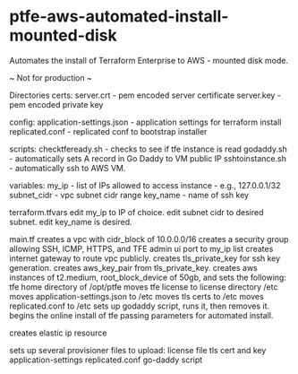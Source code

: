 # ptfe-aws-automated-install-mounted-disk
Automates the install of Terraform Enterprise to AWS - mounted disk mode.

~ Not for production ~

Directories
certs:
server.crt - pem encoded server certificate
server.key - pem encoded private key

config:
application-settings.json - application settings for terraform install
replicated.conf - replicated conf to bootstrap installer

scripts:
checktfeready.sh - checks to see if tfe instance is read
godaddy.sh - automatically sets A record in Go Daddy to VM public IP
sshtoinstance.sh - automatically ssh to AWS VM.

variables:
my_ip - list of IPs allowed to access instance - e.g., 127.0.0.1/32
subnet_cidr - vpc subnet cidr range
key_name - name of ssh key

terraform.tfvars
edit my_ip to IP of choice.
edit subnet cidr to desired subnet.
edit key_name is desired.

main.tf
creates a vpc with cidr_block of 10.0.0.0/16
creates a security group allowing SSH, ICMP, HTTPS, and TFE admin ui port to my_ip list
creates internet gateway to route vpc publicly.
creates tls_private_key for ssh key generation.
creates aws_key_pair from tls_private_key.
creates aws instances of t2.medium, root_block_device of 50gb, and sets the following:
tfe home directory of /opt/ptfe
moves tfe license to license directory /etc
moves application-settings.json to /etc
moves tls certs to /etc
moves replicated.conf to /etc
sets up godaddy script, runs it, then removes it.
begins the online install of tfe passing parameters for automated install.

creates elastic ip resource

sets up several provisioner files to upload:
license file
tls cert and key
application-settings
replicated.conf
go-daddy script 
